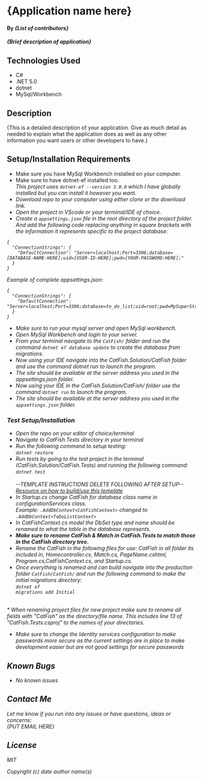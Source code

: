 # {Application name here}

#### By _**{List of contributors}**_

#### _{Brief description of application}_

## Technologies Used

* C#
* .NET 5.0
* dotnet
* MySql/Workbench

## Description

{This is a detailed description of your application. Give as much detail as needed to explain what the application does as well as any other information you want users or other developers to have.}

## Setup/Installation Requirements

* Make sure you have MySql Workbench installed on your computer.
* Make sure to have dotnet-ef installed too.<br>
<em>This project uses <code>dotnet-ef --version 3.0.0</code> which I have globally installed but you can install it however you want. 
* Download repo to your computer using either clone or the download link.
* Open the project in VScode or your terminal/IDE of choice.
* Create a <code>appsettings.json</code> file in the root directory of the project folder. And add the following code replacing anything in square brackets with the information it represents specific to the project database:
```
{
  "ConnectionStrings": {
    "DefaultConnection": "Server=localhost;Port=3306;database=[DATABASE-NAME-HERE];uid=[USER-ID-HERE];pwd=[YOUR-PASSWORD-HERE];"
  }
}

```

Example of complete appsettings.json:
```
{
  "ConnectionStrings": {
    "DefaultConnection": "Server=localhost;Port=3306;database=to_do_list;uid=root;pwd=MySuperStrongPassword;"
  }
}

```

* Make sure to run your mysql server and open MySql workbench.
* Open MySql Workbench and login to your server.
* From your terminal navigate to the <code>CatFish/</code> folder and run the command <code>dotnet ef database update</code> to create the database from migrations.
* Now using your IDE navigate into the CatFish.Solution/CatFish folder and use the command dotnet run to launch the program.
* The site should be available at the server address you used in the appsettings.json folder.
* Now using your IDE in the CatFish.Solution/CatFish/ folder use the command <code>dotnet run</code> to launch the program. 
* The site should be available at the server address you used in the <code>appsettings.json</code> folder.

### Test Setup/Installation

* Open the repo on your editor of choice/terminal
* Navigate to CatFish.Tests directory in your terminal
* Run the following command to setup testing:  
<code>dotnet restore</code>  
* Run tests by going to the test project in the terminal (CatFish.Solution/CatFish.Tests) and running the following command:  
<code>dotnet test</code>  
<br>--TEMPLATE INSTRUCTIONS DELETE FOLLOWING AFTER SETUP--  
[Resource on how to build/use this template](https://www.learnhowtoprogram.com/c-and-net-part-time/test-driven-development-with-c/mstest-configuration-quick-reference)
* In Startup.cs change CatFish for database class name in configurationServices class.  
Example: <code>.AddDbContext<CatFishContext\></code> changed to <code>.AddDbContext<ToDoListContext\></code>
* In CatFishContext.cs model the DbSet type and name should be renamed to what the table in the database represents.
* <strong>Make sure to rename CatFish & Match in CatFish.Tests to match those in the CatFish directory tree.</strong>  
* Rename the CatFish in the following files for use: CatFish in all folder its included in, Homecontroller.cs, Match.cs, PageName.cshtml, Program.cs,CatFishContext.cs, and Startup.cs.
* Once everything is renamed and can build navigate into the production folder <code>CatFish/CatFish/</code> and run the following command to make the initial migrations directory: <br>
<code>dotnet ef migrations add Initial</code>

<br>
* When renaming project files for new project make sure to rename all fields with "CatFish" as the directory/file name. This includes line 13 of "CatFish.Tests.csproj" to the names of your directories. 

* Make sure to change the Identity services configuration to make passwords more secure as the current settings are in place to make development easier but are not good settings for secure passwords

## Known Bugs

* _No known issues_

## Contact Me

Let me know if you run into any issues or have questions, ideas or concerns:  
{PUT EMAIL HERE}

## License

_MIT_

Copyright (c) _date_ _author name(s)_